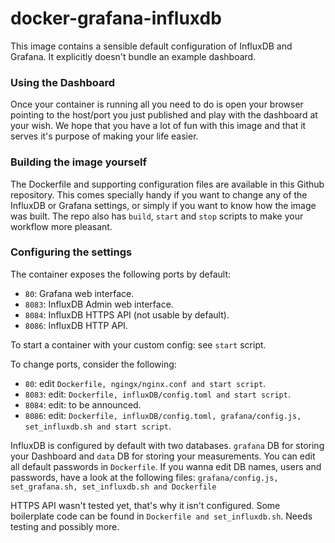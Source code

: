 docker-grafana-influxdb
=======================

This image contains a sensible default configuration of InfluxDB and Grafana. It explicitly doesn't bundle an example dashboard.

### Using the Dashboard ###

Once your container is running all you need to do is open your browser pointing to the host/port you just published and play with the dashboard at your wish. We hope that you have a lot of fun with this image and that it serves it's purpose of making your life easier.

### Building the image yourself ###

The Dockerfile and supporting configuration files are available in this Github repository. This comes specially handy if you want to change any of the InfluxDB or Grafana settings, or simply if you want to know how the image was built.
The repo also has `build`, `start` and `stop` scripts to make your workflow more pleasant.

### Configuring the settings  ###

The container exposes the following ports by default:

- `80`: Grafana web interface.
- `8083`: InfluxDB Admin web interface.
- `8084`: InfluxDB HTTPS API (not usable by default).
- `8086`: InfluxDB HTTP API.

To start a container with your custom config: see `start` script.

To change ports, consider the following:

- `80`: edit `Dockerfile, ngingx/nginx.conf and start script`.
- `8083`: edit: `Dockerfile, influxDB/config.toml and start script`.
- `8084`: edit: to be announced.
- `8086`: edit: `Dockerfile, influxDB/config.toml, grafana/config.js, set_influxdb.sh and start script`.

InfluxDB is configured by default with two databases. `grafana` DB for storing your Dashboard and `data` DB for storing your measurements. You can edit all default passwords in `Dockerfile`. If you wanna edit DB names, users and passwords, have a look at the following files: `grafana/config.js, set_grafana.sh, set_influxdb.sh and Dockerfile`

HTTPS API wasn't tested yet, that's why it isn't configured. Some boilerplate code can be found in `Dockerfile and set_influxdb.sh`. Needs testing and possibly more.
